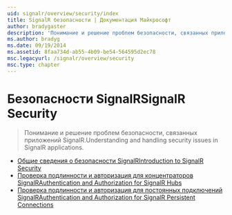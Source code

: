 ```yaml
---
uid: signalr/overview/security/index
title: SignalR безопасности | Документация Майкрософт
author: bradygaster
description: 'Понимание и решение проблем безопасности, связанных приложений SignalR.'
ms.author: bradyg
ms.date: 09/19/2014
ms.assetid: 8faa734d-ab55-4b09-be54-564595d2ec78
msc.legacyurl: /signalr/overview/security
msc.type: chapter
---
```

<a name="signalr-security"></a><span data-ttu-id="b8d62-103">Безопасности SignalR</span><span class="sxs-lookup"><span data-stu-id="b8d62-103">SignalR Security</span></span>
====================
> <span data-ttu-id="b8d62-104">Понимание и решение проблем безопасности, связанных приложений SignalR.</span><span class="sxs-lookup"><span data-stu-id="b8d62-104">Understanding and handling security issues in SignalR applications.</span></span>


- [<span data-ttu-id="b8d62-105">Общие сведения о безопасности SignalR</span><span class="sxs-lookup"><span data-stu-id="b8d62-105">Introduction to SignalR Security</span></span>](introduction-to-security.md)
- [<span data-ttu-id="b8d62-106">Проверка подлинности и авторизация для концентраторов SignalR</span><span class="sxs-lookup"><span data-stu-id="b8d62-106">Authentication and Authorization for SignalR Hubs</span></span>](hub-authorization.md)
- [<span data-ttu-id="b8d62-107">Проверка подлинности и авторизация для постоянных подключений SignalR</span><span class="sxs-lookup"><span data-stu-id="b8d62-107">Authentication and Authorization for SignalR Persistent Connections</span></span>](persistent-connection-authorization.md)
